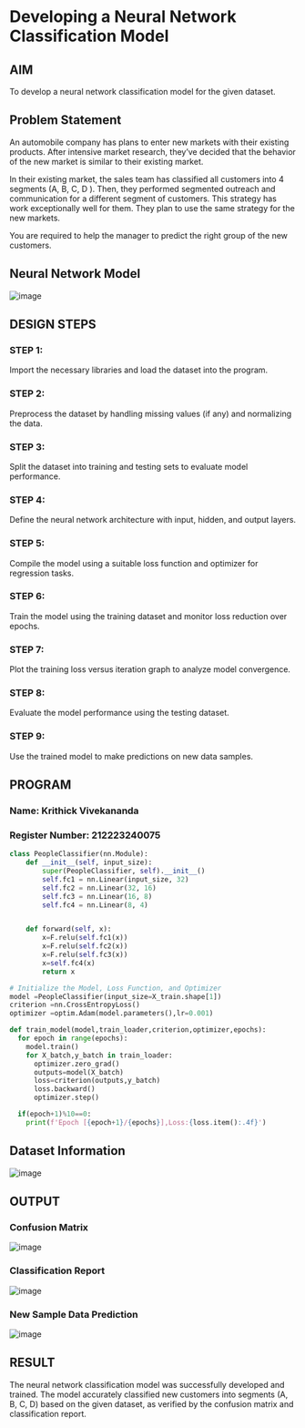 # Developing a Neural Network Classification Model

## AIM

To develop a neural network classification model for the given dataset.

## Problem Statement

An automobile company has plans to enter new markets with their existing products. After intensive market research, they’ve decided that the behavior of the new market is similar to their existing market.

In their existing market, the sales team has classified all customers into 4 segments (A, B, C, D ). Then, they performed segmented outreach and communication for a different segment of customers. This strategy has work exceptionally well for them. They plan to use the same strategy for the new markets.

You are required to help the manager to predict the right group of the new customers.

## Neural Network Model

![image](https://github.com/user-attachments/assets/c57a0545-8667-491f-8bc6-6a82c1907eb5)

## DESIGN STEPS

### STEP 1:
Import the necessary libraries and load the dataset into the program.
### STEP 2:
Preprocess the dataset by handling missing values (if any) and normalizing the data.
### STEP 3:
Split the dataset into training and testing sets to evaluate model performance.
### STEP 4:
Define the neural network architecture with input, hidden, and output layers.
### STEP 5:
Compile the model using a suitable loss function and optimizer for regression tasks.
### STEP 6:
Train the model using the training dataset and monitor loss reduction over epochs.
### STEP 7:
Plot the training loss versus iteration graph to analyze model convergence.
### STEP 8:
Evaluate the model performance using the testing dataset.
### STEP 9:
Use the trained model to make predictions on new data samples.
## PROGRAM

### Name: Krithick Vivekananda
### Register Number: 212223240075

```python
class PeopleClassifier(nn.Module):
    def __init__(self, input_size):
        super(PeopleClassifier, self).__init__()
        self.fc1 = nn.Linear(input_size, 32)
        self.fc2 = nn.Linear(32, 16)
        self.fc3 = nn.Linear(16, 8)
        self.fc4 = nn.Linear(8, 4)


    def forward(self, x):
        x=F.relu(self.fc1(x))
        x=F.relu(self.fc2(x))
        x=F.relu(self.fc3(x))
        x=self.fc4(x)
        return x

```
```python
# Initialize the Model, Loss Function, and Optimizer
model =PeopleClassifier(input_size=X_train.shape[1])
criterion =nn.CrossEntropyLoss()
optimizer =optim.Adam(model.parameters(),lr=0.001)

```
```python
def train_model(model,train_loader,criterion,optimizer,epochs):
  for epoch in range(epochs):
    model.train()
    for X_batch,y_batch in train_loader:
      optimizer.zero_grad()
      outputs=model(X_batch)
      loss=criterion(outputs,y_batch)
      loss.backward()
      optimizer.step()

  if(epoch+1)%10==0:
    print(f'Epoch [{epoch+1}/{epochs}],Loss:{loss.item():.4f}')
```



## Dataset Information

![image](https://github.com/user-attachments/assets/3a6cc943-e166-4509-aaa4-5399adc38efd)

## OUTPUT

### Confusion Matrix
![image](https://github.com/user-attachments/assets/9e7841a5-9f22-4615-8a13-4a41e1aa4906)
### Classification Report
![image](https://github.com/user-attachments/assets/e4f5f3a0-3717-47c0-b323-cf36c0300444)
### New Sample Data Prediction
![image](https://github.com/user-attachments/assets/f64f54f6-d2eb-42c5-a2b6-5a5d4794144b)
## RESULT
The neural network classification model was successfully developed and trained. The model accurately classified new customers into segments (A, B, C, D) based on the given dataset, as verified by the confusion matrix and classification report.
